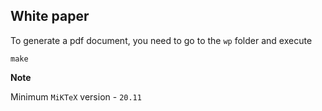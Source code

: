 ## White paper
To generate a pdf document, you need to go to the `wp` folder and execute
```
make   
```

**Note**

Minimum `MiKTeX` version - `20.11`